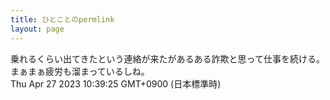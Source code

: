 ```yaml
---
title: ひとことのpermlink
layout: page
---
```

<div class="box" dt="1682559565881">
  乗れるくらい出てきたという連絡が来たがあるある詐欺と思って仕事を続ける。まぁまぁ疲労も溜まっているしね。
  <div class="content is-small">Thu Apr 27 2023 10:39:25 GMT+0900 (日本標準時)</div>
</div>